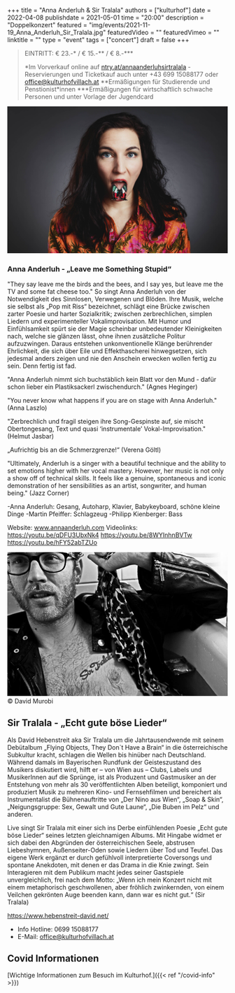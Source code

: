 +++
title = "Anna Anderluh & Sir Tralala"
authors = ["kulturhof"]
date = 2022-04-08
publishdate = 2021-05-01
time = "20:00"
description = "Doppelkonzert"
featured = "img/events/2021-11-19_Anna_Anderluh_Sir_Tralala.jpg"
featuredVideo = ""
featuredVimeo = ""
linktitle = ""
type = "event"
tags = ["concert"]
draft = false
+++

>
> EINTRITT: € 23.-\* / € 15.-\*\* / € 8.-\*\*\*
>
> \*Im Vorverkauf online auf [ntry.at/annaanderluhsirtralala](https://ntry.at/annaanderluhsirtralala) - Reservierungen und Ticketkauf auch unter +43 699 15088177 oder office@kulturhofvillach.at 
> \*\*Ermäßigungen für Studierende und Penstionist\*innen
> \*\*\*Ermäßigungen für wirtschaftlich schwache Personen und unter Vorlage der Jugendcard


![Anna Anderluh](/img/events/2021-11-10_Anna_Anderluh.jpeg)

### Anna Anderluh - „Leave me Something Stupid“

"They say leave me the birds and the bees, and I say yes, but leave me the TV and some fat cheese too." So singt Anna Anderluh von der Notwendigkeit des Sinnlosen, Verwegenen und Blöden. Ihre Musik, welche sie selbst als „Pop mit Riss“ bezeichnet, schlägt eine Brücke zwischen zarter Poesie und harter Sozialkritik; zwischen zerbrechlichen, simplen Liedern und experimenteller Vokalimprovisation. Mit Humor und Einfühlsamkeit spürt sie der Magie scheinbar unbedeutender Kleinigkeiten nach, welche sie glänzen lässt, ohne ihnen zusätzliche Politur aufzuzwingen. Daraus entstehen unkonventionelle Klänge berührender Ehrlichkeit, die sich über Eile und Effekthascherei hinwegsetzen, sich jedesmal anders zeigen und nie den Anschein erwecken wollen fertig zu sein. Denn fertig ist fad.

"Anna Anderluh nimmt sich buchstäblich kein Blatt vor den Mund - dafür schon lieber ein Plastiksackerl zwischendurch." (Agnes Heginger)

"You never know what happens if you are on stage with Anna Anderluh." (Anna Laszlo)

"Zerbrechlich und fragil steigen ihre Song-Gespinste auf, sie mischt Obertongesang, Text und quasi ‘instrumentale’ Vokal-Improvisation." (Helmut Jasbar)

„Aufrichtig bis an die Schmerzgrenze!“ (Verena Göltl)

"Ultimately, Anderluh is a singer with a beautiful technique and the ability to set emotions higher with her vocal mastery. However, her music is not only a show off of technical skills. It feels like a genuine, spontaneous and iconic demonstration of her sensibilities as an artist, songwriter, and human being." (Jazz Corner)

-Anna Anderluh: Gesang, Autoharp, Klavier, Babykeyboard, schöne kleine Dinge
-Martin Pfeiffer: Schlagzeug
-Philipp Kienberger: Bass

Website:
www.annaanderluh.com
Videolinks:
https://youtu.be/qDFU3UbxNk4
https://youtu.be/8WYInhnBVTw
https://youtu.be/hFY52abTZUo

![Sir Tralala](/img/events/2021-11-19_SirTralala_c_David_Murobi.jpg)
© David Murobi

## Sir Tralala - „Echt gute böse Lieder“

Als David Hebenstreit aka Sir Tralala um die Jahrtausendwende mit seinem Debütalbum „Flying Objects, They Don`t Have a Brain“ in die österreichische Subkultur kracht, schlagen die Wellen bis hinüber nach Deutschland. Während damals im Bayerischen Rundfunk der Geisteszustand des Musikers diskutiert wird, hilft er – von Wien aus – Clubs, Labels und MusikerInnen auf die Sprünge, ist als Produzent und Gastmusiker an der Entstehung von mehr als 30 veröffentlichten Alben beteiligt, komponiert und produziert Musik zu mehreren Kino- und Fernsehfilmen und bereichert als Instrumentalist die Bühnenauftritte von „Der Nino aus Wien“, „Soap & Skin“, „Neigungsgruppe: Sex, Gewalt und Gute Laune“, „Die Buben im Pelz“ und anderen.

Live singt Sir Tralala mit einer sich ins Derbe einfühlenden Poesie „Echt gute böse Lieder“ seines letzten gleichnamigen Albums. Mit Hingabe widmet er sich dabei den Abgründen der österreichischen Seele, abstrusen Liebeshymnen, Außenseiter-Oden sowie Liedern über Tod und Teufel. Das eigene Werk ergänzt er durch gefühlvoll interpretierte Coversongs und spontane Anekdoten, mit denen er das Drama in die Knie zwingt. Sein Interagieren mit dem Publikum macht jedes seiner Gastspiele unvergleichlich, frei nach dem Motto: „Wenn ich mein Konzert nicht mit einem metaphorisch geschwollenen, aber fröhlich zwinkernden, von einem Veilchen gekrönten Auge beenden kann, dann war es nicht gut.“ (Sir Tralala)

https://www.hebenstreit-david.net/

 
- Info Hotline: 0699 15088177 
- E-Mail: office@kulturhofvillach.at

## Covid Informationen

[Wichtige Informationen zum Besuch im Kulturhof.]({{< ref "/covid-info" >}})
